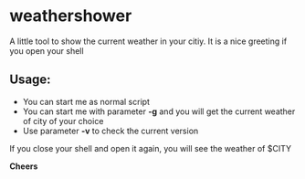 # weathershower
A little tool to show the current weather in your citiy. It is a nice greeting if you open your shell

## Usage:

- You can start me as normal script
- You can start me with parameter **-g** and you will get the current weather of city of your choice
- Use parameter **-v** to check the current version

If you close your shell and open it again, you will see the weather of $CITY

**Cheers**
